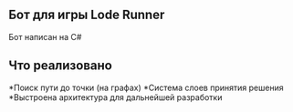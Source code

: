 ## Бот для игры Lode Runner

Бот написан на C#


## Что реализовано

*Поиск пути до точки (на графах)
*Система слоев принятия решения
*Выстроена архитектура для дальнейшей разработки

